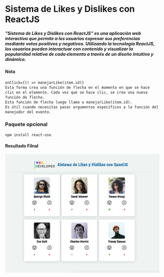 # Sistema de Likes y Dislikes con ReactJS

##### "Sistema de Likes y Dislikes con ReactJS" es una aplicación web interactiva que permite a los usuarios expresar sus preferencias mediante votos positivos y negativos. Utilizando la tecnología ReactJS, los usuarios pueden interactuar con contenido y visualizar la popularidad relativa de cada elemento a través de un diseño intuitivo y dinámico.

#### Nota

    onClick={() => manejarLike(item.id)}
    Esta forma crea una función de flecha en el momento en que se hace clic en el elemento. Cada vez que se hace clic, se crea una nueva función de flecha.
    Esta función de flecha luego llama a manejarLike(item.id).
    Es útil cuando necesitas pasar argumentos específicos a la función del manejador del evento.

### Paquete opcional

    npm install react-use

#### Resultado Filnal

![](https://raw.githubusercontent.com/urian121/imagenes-proyectos-github/master/like-dislike-con-reactjs.png)
